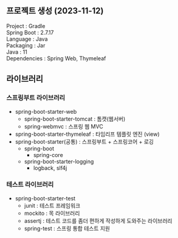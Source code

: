 ## 프로젝트 생성 (2023-11-12)

Project : Gradle  
Spring Boot : 2.7.17  
Language : Java  
Packaging : Jar  
Java : 11  
Dependencies : Spring Web, Thymeleaf

## 라이브러리
### 스프링부트 라이브러리
- spring-boot-starter-web
  - spring-boot-starter-tomcat : 톰캣(웹서버)
  - spring-webmvc : 스프링 웹 MVC
- spring-boot-starter-thymeleaf : 타임리프 템플릿 엔진 (view)
- spring-boot-starter(공통) : 스프링부트 + 스프링코어 + 로깅
  - spring-boot
    - spring-core
  - spring-boot-starter-logging
    - logback, slf4j

### 테스트 라이브러리
- spring-boot-starter-test
  - junit : 테스트 프레임워크
  - mockito : 목 라이브러리
  - assertj : 테스트 코드를 좀더 편하게 작성하게 도와주는 라이브러리
  - spring-test : 스프링 통합 테스트 지원